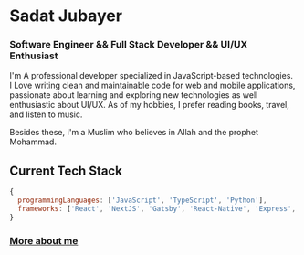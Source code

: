 # Sadat Jubayer

### Software Engineer && Full Stack Developer && UI/UX Enthusiast

I'm A professional developer specialized in JavaScript-based technologies. I Love writing clean and maintainable code for web and mobile applications, passionate about learning and exploring new technologies as well enthusiastic about UI/UX. As of my hobbies, I prefer reading books, travel, and listen to music.

Besides these, I'm a Muslim who believes in Allah and the prophet Mohammad.

## Current Tech Stack

```js
{
  programmingLanguages: ['JavaScript', 'TypeScript', 'Python'],
  frameworks: ['React', 'NextJS', 'Gatsby', 'React-Native', 'Express', 'NestJS']
}
```

### [More about me](https://www.smjubayer.me/about)
